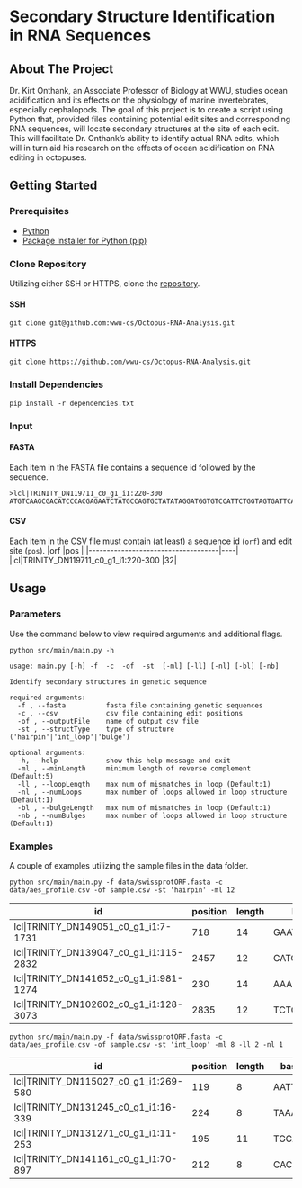 # Secondary Structure Identification in RNA Sequences
## About The Project
Dr. Kirt Onthank, an Associate Professor of Biology at WWU, studies ocean acidification and its effects on the physiology of marine invertebrates, especially cephalopods. 
The goal of this project is to create a script using Python that, provided files containing potential edit sites and corresponding RNA sequences, will locate secondary structures at the site of each edit. This will facilitate Dr. Onthank’s ability to identify actual RNA edits, which will in turn aid his research on the effects of ocean acidification on RNA editing in octopuses.
## Getting Started
### Prerequisites
- [Python](https://docs.python.org/3/using/index.html)
- [Package Installer for Python (pip)](https://pip.pypa.io/en/stable/installation/)
### Clone Repository 
Utilizing either SSH or HTTPS, clone the [repository](https://github.com/wwu-cs/Octopus-RNA-Analysis).
#### SSH
```console
git clone git@github.com:wwu-cs/Octopus-RNA-Analysis.git
```
#### HTTPS
```console
git clone https://github.com/wwu-cs/Octopus-RNA-Analysis.git
```
### Install Dependencies
```console
pip install -r dependencies.txt
```
### Input
#### FASTA
Each item in the FASTA file contains a sequence id followed by the sequence. 
```
>lcl|TRINITY_DN119711_c0_g1_i1:220-300
ATGTCAAGCGACATCCCACGAGAATCTATGCCAGTGCTATATAGGATGGTGTCCATTCTGGTAGTGATTCATGGTGCTTAA
```
#### CSV
Each item in the CSV file must contain (at least) a sequence id (`orf`) and edit site (`pos`).
|orf                                 |pos |
|------------------------------------|----|
|lcl&#124;TRINITY_DN119711_c0_g1_i1:220-300   |32|
## Usage
### Parameters
Use the command below to view required arguments and additional flags. 
```console
python src/main/main.py -h 
```
```
usage: main.py [-h] -f  -c  -of  -st  [-ml] [-ll] [-nl] [-bl] [-nb]

Identify secondary structures in genetic sequence

required arguments:
  -f , --fasta          fasta file containing genetic sequences
  -c , --csv            csv file containing edit positions
  -of , --outputFile    name of output csv file
  -st , --structType    type of structure ('hairpin'|'int_loop'|'bulge')

optional arguments:
  -h, --help            show this help message and exit
  -ml , --minLength     minimum length of reverse complement (Default:5)
  -ll , --loopLength    max num of mismatches in loop (Default:1)
  -nl , --numLoops      max number of loops allowed in loop structure (Default:1)
  -bl , --bulgeLength   max num of mismatches in loop (Default:1)
  -nb , --numBulges     max number of loops allowed in loop structure (Default:1)
```
### Examples
A couple of examples utilizing the sample files in the data folder. 
```console
python src/main/main.py -f data/swissprotORF.fasta -c data/aes_profile.csv -of sample.csv -st 'hairpin' -ml 12
```
|id                                    |position|length|base_string   |base_string_loc|rev_comp      |rev_comp_loc|
|--------------------------------------|--------|------|--------------|---------------|--------------|------------|
|lcl&#124;TRINITY_DN149051_c0_g1_i1:7-1731  |718     |14    |GAATACACATTACT|[707, 720]     |AGTAATGTGTATTC|[356, 369]  |
|lcl&#124;TRINITY_DN139047_c0_g1_i1:115-2832|2457    |12    |CATCAGCAGCAG  |[2452, 2463]   |CTGCTGCTGATG  |[316, 327]  |
|lcl&#124;TRINITY_DN141652_c0_g1_i1:981-1274|230     |14    |AAAAAGAAAAAAAA|[225, 238]     |TTTTTTTTCTTTTT|[277, 290]  |
|lcl&#124;TRINITY_DN102602_c0_g1_i1:128-3073|2835    |12    |TCTCCAAGAGCG  |[2832, 2843]   |CGCTCTTGGAGA  |[1381, 1392]|
```console
python src/main/main.py -f data/swissprotORF.fasta -c data/aes_profile.csv -of sample.csv -st 'int_loop' -ml 8 -ll 2 -nl 1
```
|id                                   |position|length|base_string|base_string_loc|rev_comp   |rev_comp_loc|
|-------------------------------------|--------|------|-----------|---------------|-----------|------------|
|lcl&#124;TRINITY_DN115027_c0_g1_i1:269-580|119     |8     |AATT..TT   |[118, 125]     |AA..AATT   |[59, 66]    |
|lcl&#124;TRINITY_DN131245_c0_g1_i1:16-339 |224     |8     |TAAA.AGA   |[224, 231]     |TCT.TTTA   |[265, 272]  |
|lcl&#124;TRINITY_DN131271_c0_g1_i1:11-253 |195     |11    |TGCACA.CAGG|[185, 195]     |CCTG.TGTGCA|[142, 152]  |
|lcl&#124;TRINITY_DN141161_c0_g1_i1:70-897 |212     |8     |CACTTC.T   |[209, 216]     |A.GAAGTG   |[6, 13]     |
